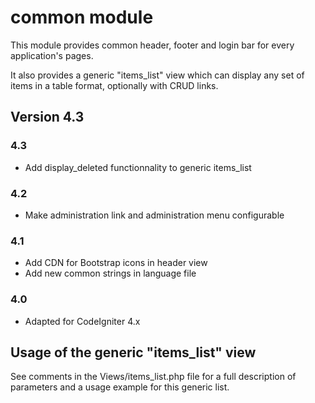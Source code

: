 # common module

This module provides common header, footer and login bar for every application's pages.

It also provides a generic "items_list" view which can display any set of items in a table format, optionally with CRUD links.


## Version 4.3

### 4.3
- Add display_deleted functionnality to generic items_list

### 4.2
- Make administration link and administration menu configurable

### 4.1
- Add CDN for Bootstrap icons in header view
- Add new common strings in language file

### 4.0
- Adapted for CodeIgniter 4.x

## Usage of the generic "items_list" view ##

See comments in the Views/items_list.php file for a full description of parameters and a usage example for this generic list.